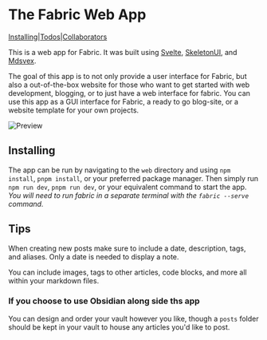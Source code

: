 # The Fabric Web App
[Installing](#Installing)|[Todos](#Todos)|[Collaborators](#Collaborators)

This is a web app for Fabric. It was built using [Svelte](https://svelte.dev/), [SkeletonUI](https://skeleton.dev/), and [Mdsvex](https://mdsvex.pngwn.io/). 

The goal of this app is to not only provide a user interface for Fabric, but also a out-of-the-box website for those who want to get started with web development, blogging, or to just have a web interface for fabric. You can use this app as a GUI interface for Fabric, a ready to go blog-site, or a website template for your own projects. 

![Preview](/fabric-png.png)

## Installing

The app can be run by navigating to the `web` directory and using `npm install`, `pnpm install`, or your preferred package manager. Then simply run `npm run dev`, `pnpm run dev`, or your equivalent command to start the app. *You will need to run fabric in a separate terminal with the `fabric --serve` command.*

## Tips

When creating new posts make sure to include a date, description, tags, and aliases. Only a date is needed to display a note.

You can include images, tags to other articles, code blocks, and more all within your markdown files. 

### If you choose to use Obsidian along side ths app

You can design and order your vault however you like, though a `posts` folder should be kept in your vault to house any articles you'd like to post. 



